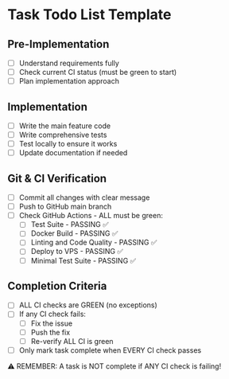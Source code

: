 # Task Todo List Template

## Pre-Implementation
- [ ] Understand requirements fully
- [ ] Check current CI status (must be green to start)
- [ ] Plan implementation approach

## Implementation
- [ ] Write the main feature code
- [ ] Write comprehensive tests
- [ ] Test locally to ensure it works
- [ ] Update documentation if needed

## Git & CI Verification
- [ ] Commit all changes with clear message
- [ ] Push to GitHub main branch
- [ ] Check GitHub Actions - ALL must be green:
  - [ ] Test Suite - PASSING ✅
  - [ ] Docker Build - PASSING ✅
  - [ ] Linting and Code Quality - PASSING ✅
  - [ ] Deploy to VPS - PASSING ✅
  - [ ] Minimal Test Suite - PASSING ✅

## Completion Criteria
- [ ] ALL CI checks are GREEN (no exceptions)
- [ ] If any CI check fails:
  - [ ] Fix the issue
  - [ ] Push the fix
  - [ ] Re-verify ALL CI is green
- [ ] Only mark task complete when EVERY CI check passes

⚠️ REMEMBER: A task is NOT complete if ANY CI check is failing!